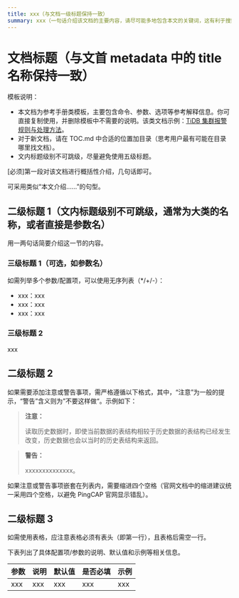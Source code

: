 ```yaml
---
title: xxx（与文档一级标题保持一致）
summary: xxx（一句话介绍该文档的主要内容，请尽可能多地包含本文的关键词，这有利于搜索引擎优化）
---
```


# 文档标题（与文首 metadata 中的 title 名称保持一致）

模板说明：

- 本文档为参考手册类模板，主要包含命令、参数、选项等参考解释信息。你可直接复制使用，并删除模板中不需要的说明。该类文档示例：[TiDB 集群报警规则与处理方法](/alert-rules.md)。
- 对于新文档，请在 TOC.md 中合适的位置加目录（思考用户最有可能在目录哪里找文档）。
- 文内标题级别不可跳级，尽量避免使用五级标题。

[必须]第一段对该文档进行概括性介绍，几句话即可。

可采用类似“本文介绍……”的句型。

## 二级标题 1（文内标题级别不可跳级，通常为大类的名称，或者直接是参数名）

用一两句话简要介绍这一节的内容。

### 三级标题 1（可选，如参数名）

如需列举多个参数/配置项，可以使用无序列表（*/+/-）：

- xxx：xxx
- xxx：xxx
- xxx：xxx

### 三级标题 2

xxx

## 二级标题 2

如果需要添加注意或警告事项，需严格遵循以下格式，其中，“注意”为一般的提示，“警告”含义则为”不要这样做“。示例如下：

> **注意：**
>
> 读取历史数据时，即使当前数据的表结构相较于历史数据的表结构已经发生改变，历史数据也会以当时的历史表结构来返回。

> **警告：**
>
> xxxxxxxxxxxxxx。

如果注意或警告事项嵌套在列表内，需要缩进四个空格（官网文档中的缩进建议统一采用四个空格，以避免 PingCAP 官网显示错乱）。

## 二级标题 3

如需使用表格，应注意表格必须有表头（即第一行），且表格后需空一行。

下表列出了具体配置项/参数的说明、默认值和示例等相关信息。

| 参数 | 说明 | 默认值 | 是否必填 | 示例 |
| :-- | :-- | :-- | :-- | :-- |
| xxx | xxx | xxx | xxx | xxx |
